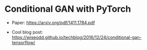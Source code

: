 # Conditional GAN with PyTorch 

* Paper: https://arxiv.org/pdf/1411.1784.pdf

* Cool blog post: https://wiseodd.github.io/techblog/2016/12/24/conditional-gan-tensorflow/
